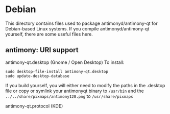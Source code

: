 
Debian
====================
This directory contains files used to package antimonyd/antimony-qt
for Debian-based Linux systems. If you compile antimonyd/antimony-qt yourself, there are some useful files here.

## antimony: URI support ##


antimony-qt.desktop  (Gnome / Open Desktop)
To install:

	sudo desktop-file-install antimony-qt.desktop
	sudo update-desktop-database

If you build yourself, you will either need to modify the paths in
the .desktop file or copy or symlink your antimonyqt binary to `/usr/bin`
and the `../../share/pixmaps/antimony128.png` to `/usr/share/pixmaps`

antimony-qt.protocol (KDE)

